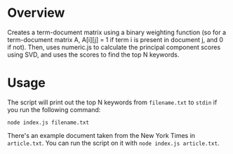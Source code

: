 # Overview

Creates a term-document matrix using a binary weighting function (so for a
term-document matrix A, A[i][j] = 1 if term i is present in document j, and 0
if not). Then, uses numeric.js to calculate the principal component scores
using SVD, and uses the scores to find the top N keywords.

# Usage

The script will print out the top N keywords from `filename.txt` to `stdin` if
you run the following command:

`node index.js filename.txt`

There's an example document taken from the New York Times in `article.txt`. You
can run the script on it with `node index.js article.txt`.
